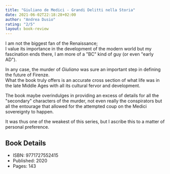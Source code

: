 ```yaml
---
title: "Giuliano de Medici - Grandi Delitti nella Storia"
date: 2021-06-02T22:18:28+02:00
author: "Andrea Dusio"
rating: "2/5"
layout: book-review
---
```


I am not the biggest fan of the Renaissance;<br> I value its importance in the
development of the modern world but my fascination ends there, I am more of a
"BC" kind of guy (or even "early AD").

In any case, the murder of _Giuliano_ was sure an important step in defining the
future of Firenze.<br> What the book truly offers is an accurate cross section
of what life was in the late Middle Ages with all its cultural fervor and
development.

The book maybe overindulges in providing an excess of details for all the
"secondary" characters of the murder, not even really the conspirators but all
the entourage that allowed for the attempted coup on the Medici sovereignty to
happen.

It was thus one of the weakest of this series, but I ascribe this to a matter of
personal preference.

## Book Details

- ISBN: 9771727552415
- Published: 2020
- Pages: 143
